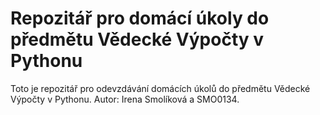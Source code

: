 # Repozitář pro domácí úkoly do předmětu Vědecké Výpočty v Pythonu

Toto je repozitář pro odevzdávání domácích úkolů do předmětu Vědecké Výpočty v Pythonu. Autor: Irena Smolíková a SMO0134.